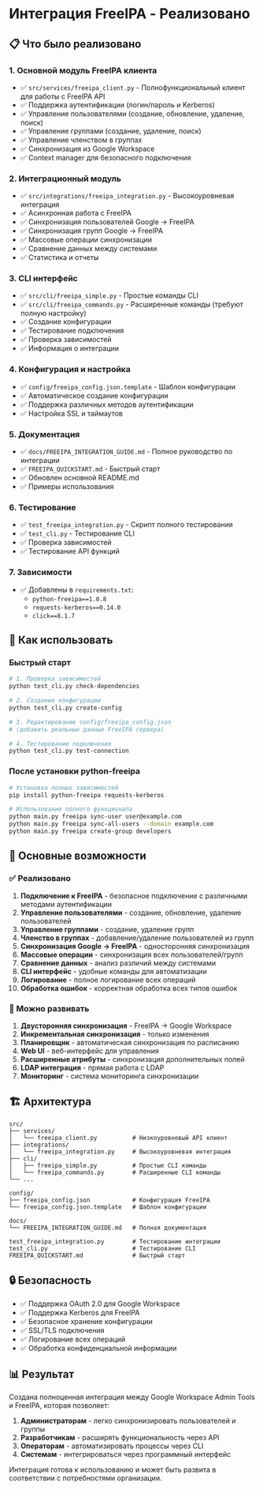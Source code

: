 # Интеграция FreeIPA - Реализовано

## 📋 Что было реализовано

### 1. Основной модуль FreeIPA клиента
- ✅ `src/services/freeipa_client.py` - Полнофункциональный клиент для работы с FreeIPA API
- ✅ Поддержка аутентификации (логин/пароль и Kerberos)
- ✅ Управление пользователями (создание, обновление, удаление, поиск)
- ✅ Управление группами (создание, удаление, поиск)
- ✅ Управление членством в группах
- ✅ Синхронизация из Google Workspace
- ✅ Context manager для безопасного подключения

### 2. Интеграционный модуль
- ✅ `src/integrations/freeipa_integration.py` - Высокоуровневая интеграция
- ✅ Асинхронная работа с FreeIPA
- ✅ Синхронизация пользователей Google → FreeIPA
- ✅ Синхронизация групп Google → FreeIPA
- ✅ Массовые операции синхронизации
- ✅ Сравнение данных между системами
- ✅ Статистика и отчеты

### 3. CLI интерфейс
- ✅ `src/cli/freeipa_simple.py` - Простые команды CLI
- ✅ `src/cli/freeipa_commands.py` - Расширенные команды (требуют полную настройку)
- ✅ Создание конфигурации
- ✅ Тестирование подключения
- ✅ Проверка зависимостей
- ✅ Информация о интеграции

### 4. Конфигурация и настройка
- ✅ `config/freeipa_config.json.template` - Шаблон конфигурации
- ✅ Автоматическое создание конфигурации
- ✅ Поддержка различных методов аутентификации
- ✅ Настройка SSL и таймаутов

### 5. Документация
- ✅ `docs/FREEIPA_INTEGRATION_GUIDE.md` - Полное руководство по интеграции
- ✅ `FREEIPA_QUICKSTART.md` - Быстрый старт
- ✅ Обновлен основной README.md
- ✅ Примеры использования

### 6. Тестирование
- ✅ `test_freeipa_integration.py` - Скрипт полного тестирования
- ✅ `test_cli.py` - Тестирование CLI
- ✅ Проверка зависимостей
- ✅ Тестирование API функций

### 7. Зависимости
- ✅ Добавлены в `requirements.txt`:
  - `python-freeipa==1.0.8`
  - `requests-kerberos==0.14.0`
  - `click==8.1.7`

## 🚀 Как использовать

### Быстрый старт
```bash
# 1. Проверка зависимостей
python test_cli.py check-dependencies

# 2. Создание конфигурации
python test_cli.py create-config

# 3. Редактирование config/freeipa_config.json
# (добавить реальные данные FreeIPA сервера)

# 4. Тестирование подключения
python test_cli.py test-connection
```

### После установки python-freeipa
```bash
# Установка полных зависимостей
pip install python-freeipa requests-kerberos

# Использование полного функционала
python main.py freeipa sync-user user@example.com
python main.py freeipa sync-all-users --domain example.com
python main.py freeipa create-group developers
```

## 🎯 Основные возможности

### ✅ Реализовано
1. **Подключение к FreeIPA** - безопасное подключение с различными методами аутентификации
2. **Управление пользователями** - создание, обновление, удаление пользователей
3. **Управление группами** - создание, удаление групп
4. **Членство в группах** - добавление/удаление пользователей из групп
5. **Синхронизация Google → FreeIPA** - односторонняя синхронизация
6. **Массовые операции** - синхронизация всех пользователей/групп
7. **Сравнение данных** - анализ различий между системами
8. **CLI интерфейс** - удобные команды для автоматизации
9. **Логирование** - полное логирование всех операций
10. **Обработка ошибок** - корректная обработка всех типов ошибок

### 🔄 Можно развивать
1. **Двусторонняя синхронизация** - FreeIPA → Google Workspace
2. **Инкрементальная синхронизация** - только изменения
3. **Планировщик** - автоматическая синхронизация по расписанию
4. **Web UI** - веб-интерфейс для управления
5. **Расширенные атрибуты** - синхронизация дополнительных полей
6. **LDAP интеграция** - прямая работа с LDAP
7. **Мониторинг** - система мониторинга синхронизации

## 🏗️ Архитектура

```
src/
├── services/
│   └── freeipa_client.py          # Низкоуровневый API клиент
├── integrations/
│   └── freeipa_integration.py     # Высокоуровневая интеграция
├── cli/
│   ├── freeipa_simple.py          # Простые CLI команды
│   └── freeipa_commands.py        # Расширенные CLI команды
└── ...

config/
├── freeipa_config.json            # Конфигурация FreeIPA
└── freeipa_config.json.template   # Шаблон конфигурации

docs/
└── FREEIPA_INTEGRATION_GUIDE.md   # Полная документация

test_freeipa_integration.py        # Тестирование интеграции
test_cli.py                        # Тестирование CLI
FREEIPA_QUICKSTART.md              # Быстрый старт
```

## 🔒 Безопасность

- ✅ Поддержка OAuth 2.0 для Google Workspace
- ✅ Поддержка Kerberos для FreeIPA
- ✅ Безопасное хранение конфигурации
- ✅ SSL/TLS подключения
- ✅ Логирование всех операций
- ✅ Обработка конфиденциальной информации

## 📊 Результат

Создана полноценная интеграция между Google Workspace Admin Tools и FreeIPA, которая позволяет:

1. **Администраторам** - легко синхронизировать пользователей и группы
2. **Разработчикам** - расширять функциональность через API
3. **Операторам** - автоматизировать процессы через CLI
4. **Системам** - интегрироваться через программный интерфейс

Интеграция готова к использованию и может быть развита в соответствии с потребностями организации.
